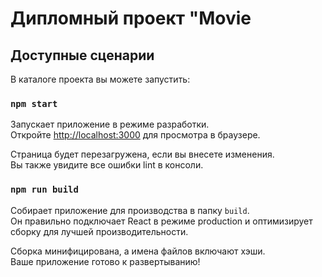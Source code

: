 # Дипломный проект "Movie

## Доступные сценарии
В каталоге проекта вы можете запустить:

### `npm start`

Запускает приложение в режиме разработки.\
Откройте [http://localhost:3000](http://localhost:3000) для просмотра в браузере.

Страница будет перезагружена, если вы внесете изменения.\
Вы также увидите все ошибки lint в консоли.

### `npm run build`

Собирает приложение для производства в папку `build`.\
Он правильно подключает React в режиме production и оптимизирует сборку для лучшей производительности.

Сборка минифицирована, а имена файлов включают хэши.\
Ваше приложение готово к развертыванию!
